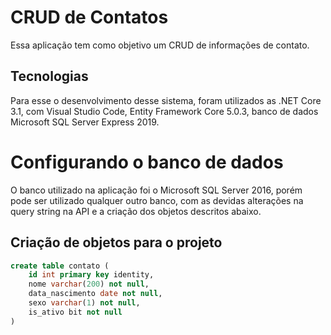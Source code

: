 # CRUD de Contatos
Essa aplicação tem como objetivo um CRUD de informações de contato.

## Tecnologias
Para esse o desenvolvimento desse sistema, foram utilizados as .NET Core 3.1, com Visual Studio Code, Entity Framework Core 5.0.3, banco de dados Microsoft SQL Server Express 2019.

# Configurando o banco de dados
O banco utilizado na aplicação foi o Microsoft SQL Server 2016, porém pode ser utilizado qualquer outro banco, com as devidas alterações na query string na API e a criação dos objetos descritos abaixo.

## Criação de objetos para o projeto
```sql
create table contato (
	id int primary key identity,
	nome varchar(200) not null,
	data_nascimento date not null,
	sexo varchar(1) not null,
	is_ativo bit not null
)
```

